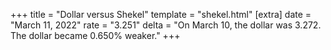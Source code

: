 +++
title = "Dollar versus Shekel"
template = "shekel.html"
[extra]
date = "March 11, 2022"
rate = "3.251"
delta = "On March 10, the dollar was 3.272. The dollar became 0.650% weaker."
+++
